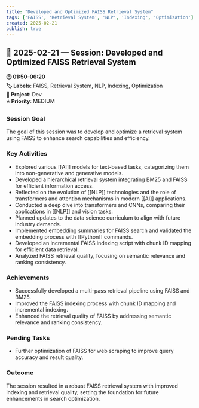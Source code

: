 ```yaml
---
title: "Developed and Optimized FAISS Retrieval System"
tags: ['FAISS', 'Retrieval System', 'NLP', 'Indexing', 'Optimization']
created: 2025-02-21
publish: true
---
```


## 📅 2025-02-21 — Session: Developed and Optimized FAISS Retrieval System

**🕒 01:50–06:20**  
**🏷️ Labels**: FAISS, Retrieval System, NLP, Indexing, Optimization  
**📂 Project**: Dev  
**⭐ Priority**: MEDIUM  


### Session Goal
The goal of this session was to develop and optimize a retrieval system using FAISS to enhance search capabilities and efficiency.

### Key Activities
- Explored various [[AI]] models for text-based tasks, categorizing them into non-generative and generative models.
- Developed a hierarchical retrieval system integrating BM25 and FAISS for efficient information access.
- Reflected on the evolution of [[NLP]] technologies and the role of transformers and attention mechanisms in modern [[AI]] applications.
- Conducted a deep dive into transformers and CNNs, comparing their applications in [[NLP]] and vision tasks.
- Planned updates to the data science curriculum to align with future industry demands.
- Implemented embedding summaries for FAISS search and validated the embedding process with [[Python]] commands.
- Developed an incremental FAISS indexing script with chunk ID mapping for efficient data retrieval.
- Analyzed FAISS retrieval quality, focusing on semantic relevance and ranking consistency.

### Achievements
- Successfully developed a multi-pass retrieval pipeline using FAISS and BM25.
- Improved the FAISS indexing process with chunk ID mapping and incremental indexing.
- Enhanced the retrieval quality of FAISS by addressing semantic relevance and ranking consistency.

### Pending Tasks
- Further optimization of FAISS for web scraping to improve query accuracy and result quality.

### Outcome
The session resulted in a robust FAISS retrieval system with improved indexing and retrieval quality, setting the foundation for future enhancements in search optimization.
